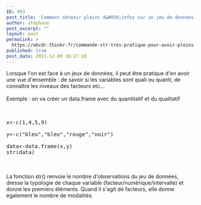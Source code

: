 ```yaml
---
ID: 993
post_title: 'Comment obtenir pleins d&#039;infos sur un jeu de données ? str'
author: stephane
post_excerpt: ""
layout: post
permalink: >
  https://abcdr.thinkr.fr/commande-str-tres-pratique-pour-avoir-pleins-dinfos-sur-un-jeu-de-donnees/
published: true
post_date: 2011-12-08 16:27:18
---
```

Lorsque l'on est face à un jeux de données, il peut être pratique d'en avoir une vue d'ensemble : de savoir si les variables sont quali ou quanti, de connaître les niveaux des facteurs etc...<br /><br />
Exemple : on va créer un data.frame avec du quantitatif et du qualitatif<br /><br /> <pre><br />x&lt;-c(1,4,5,9) <br />y&lt;-c("bleu","bleu","rouge","noir") <br />data&lt;-data.frame(x,y) <br />str(data)<br /></pre> <br /><br />La fonction str() renvoie le nombre d'observations du jeu de données, dresse la typologie de chaque variable (facteur/numérique/intervalle) et donne les premiers éléments. Quand il s'agit de facteurs, elle donne également le nombre de modalités.